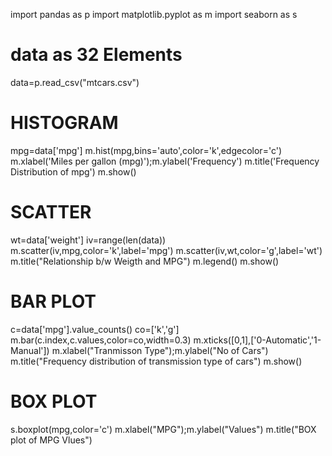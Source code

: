 import pandas as p
import matplotlib.pyplot as m
import seaborn as s
# data as 32 Elements
data=p.read_csv("mtcars.csv")

# HISTOGRAM
mpg=data['mpg']
m.hist(mpg,bins='auto',color='k',edgecolor='c')
m.xlabel('Miles per gallon (mpg)');m.ylabel('Frequency')
m.title('Frequency Distribution of mpg')
m.show()

# SCATTER
wt=data['weight']
iv=range(len(data))
m.scatter(iv,mpg,color='k',label='mpg')
m.scatter(iv,wt,color='g',label='wt')
m.title("Relationship b/w Weigth and MPG")
m.legend()
m.show()

# BAR PLOT
c=data['mpg'].value_counts()
co=['k','g']
m.bar(c.index,c.values,color=co,width=0.3)
m.xticks([0,1],['0-Automatic','1-Manual'])
m.xlabel("Tranmisson Type");m.ylabel("No of Cars")
m.title("Frequency distribution of transmission type of cars")
m.show()

# BOX PLOT
s.boxplot(mpg,color='c')
m.xlabel("MPG");m.ylabel("Values")
m.title("BOX plot of MPG Vlues")

